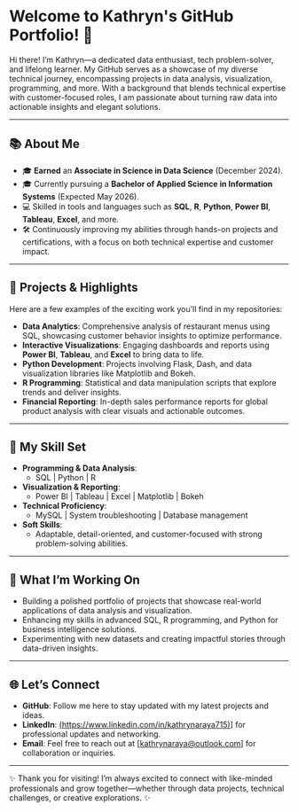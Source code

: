 # Welcome to Kathryn's GitHub Portfolio! 👋

Hi there! I’m Kathryn—a dedicated data enthusiast, tech problem-solver, and lifelong learner. My GitHub serves as a showcase of my diverse technical journey, encompassing projects in data analysis, visualization, programming, and more. With a background that blends technical expertise with customer-focused roles, I am passionate about turning raw data into actionable insights and elegant solutions.

---

## 📚 **About Me**
- 🎓 **Earned** an **Associate in Science in Data Science** (December 2024).
- 🎓 Currently pursuing a **Bachelor of Applied Science in Information Systems** (Expected May 2026).
- 💻 Skilled in tools and languages such as **SQL**, **R**, **Python**, **Power BI**, **Tableau**, **Excel**, and more.
- 🛠 Continuously improving my abilities through hands-on projects and certifications, with a focus on both technical expertise and customer impact.

---

## 💼 **Projects & Highlights**
Here are a few examples of the exciting work you'll find in my repositories:
- **Data Analytics**: Comprehensive analysis of restaurant menus using SQL, showcasing customer behavior insights to optimize performance.
- **Interactive Visualizations**: Engaging dashboards and reports using **Power BI**, **Tableau**, and **Excel** to bring data to life.
- **Python Development**: Projects involving Flask, Dash, and data visualization libraries like Matplotlib and Bokeh.
- **R Programming**: Statistical and data manipulation scripts that explore trends and deliver insights.
- **Financial Reporting**: In-depth sales performance reports for global product analysis with clear visuals and actionable outcomes.

---

## 🚀 **My Skill Set**
- **Programming & Data Analysis**:
  - SQL | Python | R
- **Visualization & Reporting**:
  - Power BI | Tableau | Excel | Matplotlib | Bokeh
- **Technical Proficiency**:
  - MySQL | System troubleshooting | Database management
- **Soft Skills**:
  - Adaptable, detail-oriented, and customer-focused with strong problem-solving abilities.

---

## 🌟 **What I’m Working On**
- Building a polished portfolio of projects that showcase real-world applications of data analysis and visualization.
- Enhancing my skills in advanced SQL, R programming, and Python for business intelligence solutions.
- Experimenting with new datasets and creating impactful stories through data-driven insights.

---

## 🌐 **Let’s Connect**
- **GitHub**: Follow me here to stay updated with my latest projects and ideas.
- **LinkedIn**: [(https://www.linkedin.com/in/kathrynaraya715)](https://www.linkedin.com/in/kathrynaraya715)] for professional updates and networking.
- **Email**: Feel free to reach out at [kathrynaraya@outlook.com] for collaboration or inquiries.

---
✨ Thank you for visiting! I’m always excited to connect with like-minded professionals and grow together—whether through data projects, technical challenges, or creative explorations. ✨



